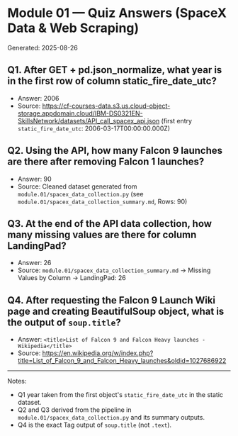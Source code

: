 # Module 01 — Quiz Answers (SpaceX Data & Web Scraping)

Generated: 2025-08-26

## Q1. After GET + pd.json_normalize, what year is in the first row of column static_fire_date_utc?
- Answer: 2006
- Source: https://cf-courses-data.s3.us.cloud-object-storage.appdomain.cloud/IBM-DS0321EN-SkillsNetwork/datasets/API_call_spacex_api.json (first entry `static_fire_date_utc`: 2006-03-17T00:00:00.000Z)

## Q2. Using the API, how many Falcon 9 launches are there after removing Falcon 1 launches?
- Answer: 90
- Source: Cleaned dataset generated from `module.01/spacex_data_collection.py` (see `module.01/spacex_data_collection_summary.md`, Rows: 90)

## Q3. At the end of the API data collection, how many missing values are there for column LandingPad?
- Answer: 26
- Source: `module.01/spacex_data_collection_summary.md` → Missing Values by Column → LandingPad: 26

## Q4. After requesting the Falcon 9 Launch Wiki page and creating BeautifulSoup object, what is the output of `soup.title`?
- Answer: `<title>List of Falcon 9 and Falcon Heavy launches - Wikipedia</title>`
- Source: https://en.wikipedia.org/w/index.php?title=List_of_Falcon_9_and_Falcon_Heavy_launches&oldid=1027686922

---
Notes:
- Q1 year taken from the first object's `static_fire_date_utc` in the static dataset.
- Q2 and Q3 derived from the pipeline in `module.01/spacex_data_collection.py` and its summary outputs.
- Q4 is the exact Tag output of `soup.title` (not `.text`).
